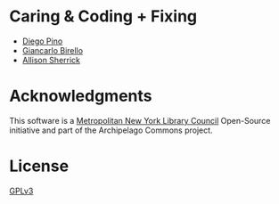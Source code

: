 # Caring & Coding + Fixing

* [Diego Pino](https://github.com/DiegoPino)
* [Giancarlo Birello](https://github.com/giancarlobi)
* [Allison Sherrick](https://github.com/alliomeria)

# Acknowledgments

This software is a [Metropolitan New York Library Council](https://metro.org) Open-Source initiative and part of the Archipelago Commons project.

# License

[GPLv3](http://www.gnu.org/licenses/gpl-3.0.txt)
